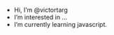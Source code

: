 - Hi, I’m @victortarg
- I’m interested in ...
- I’m currently learning javascript.

<!---
victortarg/victortarg is a ✨ special ✨ repository because its `README.md` (this file) appears on your GitHub profile.
You can click the Preview link to take a look at your changes.
--->
